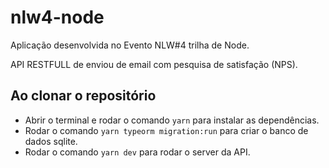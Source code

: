 # nlw4-node
Aplicação desenvolvida no Evento NLW#4 trilha de Node.

API RESTFULL de enviou de email com pesquisa de satisfação (NPS).

## Ao clonar o repositório
- Abrir o terminal e rodar o comando ```yarn``` para instalar as dependências.
- Rodar o comando ```yarn typeorm migration:run``` para criar o banco de dados sqlite.
- Rodar o comando ```yarn dev``` para rodar o server da API.